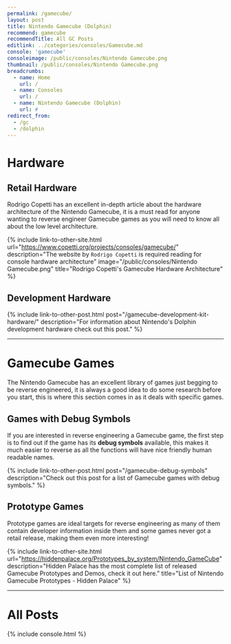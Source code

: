 ```yaml
---
permalink: /gamecube/
layout: post
title: Nintendo Gamecube (Dolphin)
recommend: gamecube
recommendTitle: All GC Posts
editlink: ../categories/consoles/Gamecube.md
console: 'gamecube'
consoleimage: /public/consoles/Nintendo Gamecube.png
thumbnail: /public/consoles/Nintendo Gamecube.png
breadcrumbs:
  - name: Home
    url: /
  - name: Consoles
    url: /
  - name: Nintendo Gamecube (Dolphin)
    url: #
redirect_from:
  - /gc
  - /dolphin
---
```


# Hardware

## Retail Hardware
Rodrigo Copetti has an excellent in-depth article about the hardware architecture of the Nintendo Gamecube, it is a must read for anyone wanting to reverse engineer Gamecube games as you will need to know all about the low level architecture.

{% include link-to-other-site.html url="https://www.copetti.org/projects/consoles/gamecube/" description="The website by `Rodrigo Copetti` is required reading for console hardware architecture" image="/public/consoles/Nintendo Gamecube.png" title="Rodrigo Copetti's Gamecube Hardware Architecture"  %}

## Development Hardware
{% include link-to-other-post.html post="/gamecube-development-kit-hardware/" description="For information about Nintendo's Dolphin development hardware check out this post." %}

---
# Gamecube Games
The Nintendo Gamecube has an excellent library of games just begging to be reverse engineered, it is always a good idea to do some research before you start, this is where this section comes in as it deals with specific games.

## Games with Debug Symbols
If you are interested in reverse engineering a Gamecube game, the first step is to find out if the game has its **debug symbols** available, this makes it much easier to reverse as all the functions will have nice friendly human readable names.

{% include link-to-other-post.html post="/gamecube-debug-symbols" description="Check out this post for a list of Gamecube games with debug symbols." %}

## Prototype Games
Prototype games are ideal targets for reverse engineering as many of them contain developer information inside them and some games never got a retail release, making them even more interesting!

{% include link-to-other-site.html url="https://hiddenpalace.org/Prototypes_by_system/Nintendo_GameCube" description="Hidden Palace has the most complete list of released Gamecube Prototypes and Demos, check it out here." title="List of Nintendo Gamecube Prototypes - Hidden Palace"  %}




---
# All Posts
<div>

{% include console.html %}
</div>
